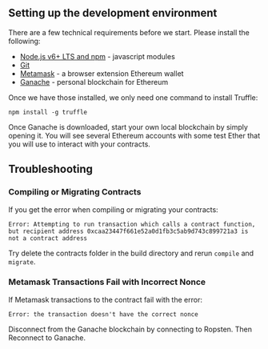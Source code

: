 ## Setting up the development environment

There are a few technical requirements before we start. Please install the following:

*   [Node.js v6+ LTS and npm](https://nodejs.org/en/) - javascript modules
*   [Git](https://git-scm.com/)
*   [Metamask](https://metamask.io/) - a browser extension Ethereum wallet
*   [Ganache](http://truffleframework.com/ganache) - personal blockchain for Ethereum

Once we have those installed, we only need one command to install Truffle:

```shell
npm install -g truffle
```

Once Ganache is downloaded, start your own local blockchain by simply opening it. You will see several Ethereum accounts with some test Ether that you will use to interact with your contracts.




## Troubleshooting

### Compiling or Migrating Contracts

If you get the error when compiling or migrating your contracts:
```
Error: Attempting to run transaction which calls a contract function, but recipient address 0xcaa23447f661e52a0d1fb3c5ab9d743c899721a3 is not a contract address
```

Try delete the contracts folder in the build directory and rerun `compile` and `migrate`.


### Metamask Transactions Fail with Incorrect Nonce

If Metamask transactions to the contract fail with the error:
```
Error: the transaction doesn't have the correct nonce
```
Disconnect from the Ganache blockchain by connecting to Ropsten. Then Reconnect to Ganache.
